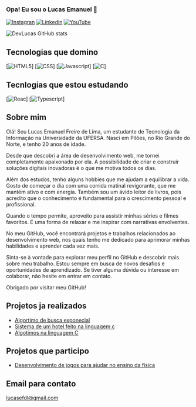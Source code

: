 
### Opa! Eu sou o Lucas Emanuel 👋

[![Instagran](https://img.shields.io/badge/Instagram-E4405F?style=for-the-badge&logo=instagram&logoColor=white)](https://www.instagram.com/lucasefdl/)
[![Linkedin](https://img.shields.io/badge/LinkedIn-0077B5?style=for-the-badge&logo=linkedin&logoColor=white)]()
[![YouTube](https://img.shields.io/badge/YouTube-FF0000?style=for-the-badge&logo=youtube&logoColor=white)](https://www.youtube.com/channel/UCbV5Frijo3b2MKHm2hpSjhA)

![DevLucas GitHub stats](https://github-readme-stats.vercel.app/api?username=LucasEfdl&show_icons=true&theme=dracula)

## Tecnologias que domino 

[![HTML5](https://img.shields.io/badge/HTML5-E34F26?style=for-the-badge&logo=html5&logoColor=white)]
[![CSS](https://img.shields.io/badge/CSS3-1572B6?style=for-the-badge&logo=css3&logoColor=white)]
[![Javascript](https://img.shields.io/badge/JavaScript-F7DF1E?style=for-the-badge&logo=javascript&logoColor=black)]
[![C](https://img.shields.io/badge/C-00599C?style=for-the-badge&logo=c&logoColor=white)]

## Tecnlogias que estou estudando

[![Reac](https://img.shields.io/badge/React-20232A?style=for-the-badge&logo=react&logoColor=61DAFB)]
[![Typescript](https://img.shields.io/badge/TypeScript-007ACC?style=for-the-badge&logo=typescript&logoColor=white)]

## Sobre mim 

Olá! Sou Lucas Emanuel Freire de Lima, um estudante de Tecnologia da Informação na Universidade da UFERSA. Nasci em Pilões, no Rio Grande do Norte, e tenho 20 anos de idade.

Desde que descobri a área de desenvolvimento web, me tornei completamente apaixonado por ela. A possibilidade de criar e construir soluções digitais inovadoras é o que me motiva todos os dias.

Além dos estudos, tenho alguns hobbies que me ajudam a equilibrar a vida. Gosto de começar o dia com uma corrida matinal revigorante, que me mantém ativo e com energia. Também sou um ávido leitor de livros, pois acredito que o conhecimento é fundamental para o crescimento pessoal e profissional.

Quando o tempo permite, aproveito para assistir minhas séries e filmes favoritos. É uma forma de relaxar e me inspirar com narrativas envolventes.

No meu GitHub, você encontrará projetos e trabalhos relacionados ao desenvolvimento web, nos quais tenho me dedicado para aprimorar minhas habilidades e aprender cada vez mais.

Sinta-se à vontade para explorar meu perfil no GitHub e descobrir mais sobre meu trabalho. Estou sempre em busca de novos desafios e oportunidades de aprendizado. Se tiver alguma dúvida ou interesse em colaborar, não hesite em entrar em contato.

Obrigado por visitar meu GitHub!

## Projetos ja realizados 

- [Algortimo de busca exponecial](https://github.com/classroom-ufersa/BuscaExponencial)
- [Sistema de um hotel feito na linguagem c](https://github.com/classroom-ufersa/HotelBookingSystem)
- [Algotimos na linguagem C](https://github.com/LucasEfdl/Algoritimos-em-C/tree/main/Listas_De_Algoritimos_II)

## Projetos que participo 

- [Desenvolvimento de jogos para ajudar no ensino da física](https://github.com/TIHeitorDS/ciencia-tecnologia)

## Email para contato

lucasefdl@gmail.com





